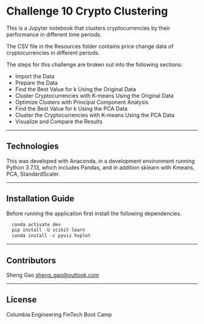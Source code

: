 # Challenge 10 Crypto Clustering

This is a Jupyter notebook that clusters cryptocurrencies by their performance in different time periods. 


The CSV file in the Resources folder contains price change data of cryptocurrencies in different periods.

The steps for this challenge are broken out into the following sections:

* Import the Data
* Prepare the Data
* Find the Best Value for k Using the Original Data
* Cluster Cryptocurrencies with K-means Using the Original Data
* Optimize Clusters with Principal Component Analysis
* Find the Best Value for k Using the PCA Data
* Cluster the Cryptocurrencies with K-means Using the PCA Data
* Visualize and Compare the Results

---

## Technologies

This was developed with Anaconda, in a development environment running Python 3.7.13, which includes Pandas, and in addition sklearn with Kmeans, PCA, StandardScaler.

---

## Installation Guide

Before running the application first install the following dependencies.

```python
  conda activate dev
  pip install -U scikit-learn
  conda install -c pyviz hvplot
```


---

## Contributors

Sheng Gao
sheng_gao@outlook.com

---

## License

Columbia Engineering FinTech Boot Camp
